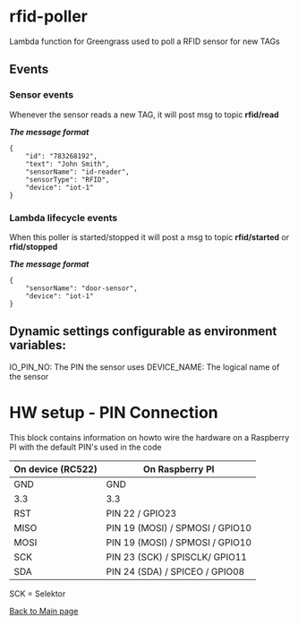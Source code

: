 # rfid-poller
Lambda function for Greengrass used to poll a RFID sensor for new TAGs

## Events

### Sensor events
Whenever the sensor reads a new TAG, it will post msg to topic **rfid/read**

***The message format***
```
{
    "id": "783268192",
    "text": "John Smith",
    "sensorName": "id-reader",
    "sensorType": "RFID",
    "device": "iot-1"
}
```

### Lambda lifecycle events
When this poller is started/stopped it will post a msg to topic **rfid/started** or **rfid/stopped**

***The message format***
```
{
    "sensorName": "door-sensor",
    "device": "iot-1"
}
```


## Dynamic settings configurable as environment variables:
IO_PIN_NO: The PIN the sensor uses
DEVICE_NAME: The logical name of the sensor

# HW setup - PIN Connection
This block contains information on howto wire the hardware on a Raspberry PI with the default PIN's used in the code

| On device (RC522) | On Raspberry PI  |
|---|---|
| GND  | GND  |
| 3.3  | 3.3  |
| RST  | PIN 22 / GPIO23  |
| MISO  | PIN 19 (MOSI) / SPMOSI / GPIO10  |
| MOSI  | PIN 19 (MOSI) / SPMOSI / GPIO10  |
| SCK  | PIN 23 (SCK) / SPISCLK/ GPIO11 |
| SDA  | PIN 24 (SDA) / SPICEO / GPIO08 |

SCK = Selektor

[Back to Main page](../README.md)